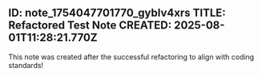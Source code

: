 ID: note_1754047701770_gyblv4xrs
TITLE: Refactored Test Note
CREATED: 2025-08-01T11:28:21.770Z
---
This note was created after the successful refactoring to align with coding standards!